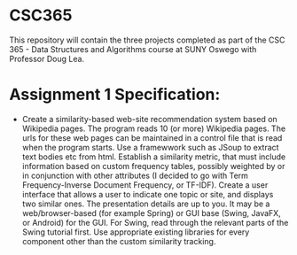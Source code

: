 # CSC365
This repository will contain the three projects completed as part of the CSC 365 - Data Structures and Algorithms course at SUNY Oswego with Professor Doug Lea.

# Assignment 1 Specification:
* Create a similarity-based web-site recommendation system based on Wikipedia pages.
The program reads 10 (or more) Wikipedia pages. The urls for these web pages can be maintained in a control file that is read when the program starts. Use a framewwork such as JSoup to extract text bodies etc from html.
Establish a similarity metric, that must include information based on custom frequency tables, possibly weighted by or in conjunction with other attributes (I decided to go with Term Frequency-Inverse Document Frequency, or TF-IDF).
Create a user interface that allows a user to indicate one topic or site, and displays two similar ones. The presentation details are up to you. It may be a web/browser-based (for example Spring) or GUI base (Swing, JavaFX, or Android) for the GUI. For Swing, read through the relevant parts of the Swing tutorial first.
Use appropriate existing libraries for every component other than the custom similarity tracking.
